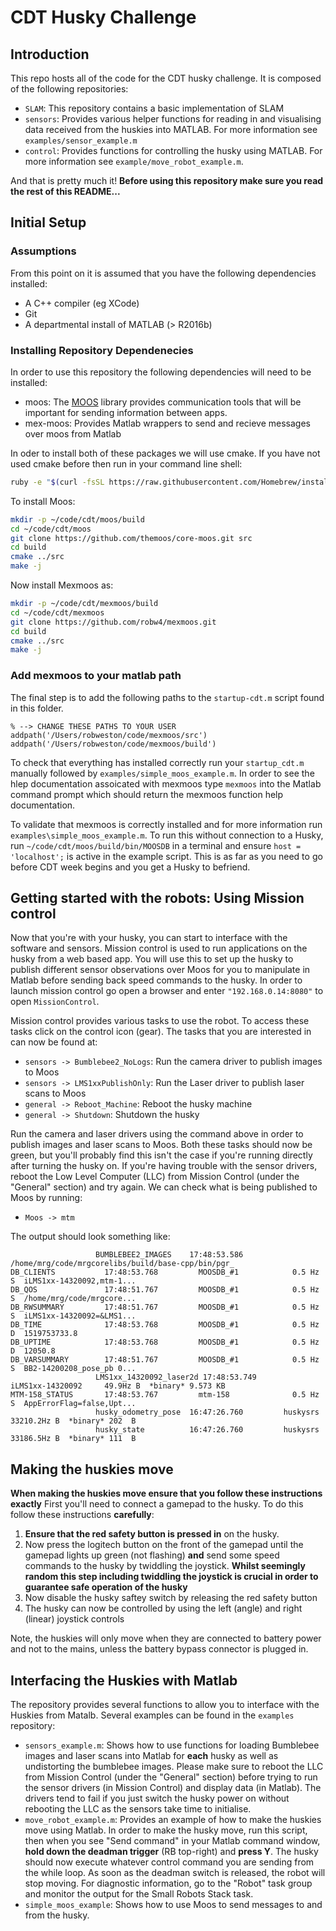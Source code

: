 # CDT Husky Challenge
## Introduction

This repo hosts all of the code for the CDT husky challenge. It is composed of the following repositories:

* `SLAM`: This repository contains a basic implementation of SLAM
* `sensors`: Provides various helper functions for reading in and visualising data
received from the huskies into MATLAB. For more information see `examples/sensor_example.m`
* `control`: Provides functions for controlling the husky using MATLAB. For more information see
`example/move_robot_example.m`.

And that is pretty much it! **Before using this repository make sure you read the rest of this README...**

## Initial Setup
### Assumptions
From this point on it is assumed that you have the following
dependencies installed:

* A C++ compiler (eg XCode)
* Git
* A departmental install of MATLAB (> R2016b)

### Installing Repository Dependenecies
 In order to use this repository the following dependencies will need to be installed:

* moos: The [MOOS](http://www.robots.ox.ac.uk/~mobile/MOOS/wiki/pmwiki.php/Main/HomePage) library provides communication tools that will be important for sending information between apps.
* mex-moos: Provides Matlab wrappers to send and recieve messages over moos from Matlab

In oder to install both of these packages we will use cmake. If you have not used cmake before then run in your command line shell:

```bash
ruby -e "$(curl -fsSL https://raw.githubusercontent.com/Homebrew/install/master/install)"
```

To install Moos:
```bash
mkdir -p ~/code/cdt/moos/build
cd ~/code/cdt/moos
git clone https://github.com/themoos/core-moos.git src
cd build
cmake ../src
make -j
```

Now install Mexmoos as:
```bash
mkdir -p ~/code/cdt/mexmoos/build
cd ~/code/cdt/mexmoos
git clone https://github.com/robw4/mexmoos.git
cd build
cmake ../src
make -j
```

### Add mexmoos to your matlab path
The final step is to add the following paths
to the `startup-cdt.m` script found in this folder.

```buildoutcfg
% --> CHANGE THESE PATHS TO YOUR USER
addpath('/Users/robweston/code/mexmoos/src')
addpath('/Users/robweston/code/mexmoos/build')
```
To check that everything has installed correctly run your `startup_cdt.m` manually followed by `examples/simple_moos_example.m`. In order to see the hlep documentation assoicated with mexmoos type `mexmoos` into the Matlab command prompt which should return the mexmoos function help documentation.

To validate that mexmoos is correctly installed and for more information run `examples\simple_moos_example.m`. To run this without connection to a Husky, run `~/code/cdt/moos/build/bin/MOOSDB` in a terminal and ensure `host = 'localhost';` is active in the example script. This is as far as you need to go before CDT week begins and you get a Husky to befriend.

## Getting started with the robots: Using Mission control
Now that you're with your husky, you can start to interface with the software and sensors. Mission control is used to run applications on the husky from a web based app. You will use this to set up the husky to publish different sensor observations over Moos for you to manipulate in Matlab before sending back speed commands to the husky. In order to launch mission control go open a browser and enter `"192.168.0.14:8080"` to open `MissionControl`. 

Mission control provides various tasks to use the robot. To access these tasks click on the control icon (gear). The tasks that you are interested in can now be found at:

* `sensors -> Bumblebee2_NoLogs`: Run the camera driver to publish images to Moos
* `sensors -> LMS1xxPublishOnly`: Run the Laser driver to publish laser scans to Moos 
* `general -> Reboot_Machine`: Reboot the husky machine
* `general -> Shutdown`: Shutdown the husky

Run the camera and laser drivers using the command above in order to publish images and laser scans to Moos. Both these tasks should now be green, but you'll probably find this isn't the case if you're running directly after turning the husky on. If you're having trouble with the sensor drivers, reboot the Low Level Computer (LLC) from Mission Control (under the "General" section) and try again. We can check what is being published to Moos by running:

* `Moos -> mtm`

The output should look something like:

```buildoutcfg
                   BUMBLEBEE2_IMAGES    17:48:53.586         /home/mrg/code/mrgcorelibs/build/base-cpp/bin/pgr_
DB_CLIENTS           17:48:53.768         MOOSDB_#1            0.5 Hz S  iLMS1xx-14320092,mtm-1...
DB_QOS               17:48:51.767         MOOSDB_#1            0.5 Hz S  /home/mrg/code/mrgcore...
DB_RWSUMMARY         17:48:51.767         MOOSDB_#1            0.5 Hz S  iLMS1xx-14320092=&LMS1...
DB_TIME              17:48:53.768         MOOSDB_#1            0.5 Hz D  1519753733.8
DB_UPTIME            17:48:53.768         MOOSDB_#1            0.5 Hz D  12050.8
DB_VARSUMMARY        17:48:51.767         MOOSDB_#1            0.5 Hz S  BB2-14200208_pose_pb 0...
                   LMS1xx_14320092_laser2d 17:48:53.749         iLMS1xx-14320092     49.9Hz B  *binary* 9.573 KB
MTM-158_STATUS       17:48:53.767         mtm-158              0.5 Hz S  AppErrorFlag=false,Upt...
                   husky_odometry_pose  16:47:26.760         huskysrs             33210.2Hz B  *binary* 202  B
                   husky_state          16:47:26.760         huskysrs             33186.5Hz B  *binary* 111  B
```

## Making the huskies move
**When making the huskies move ensure that you follow these instructions exactly**
First you'll need to connect a gamepad to the husky. To do this follow these instructions **carefully**:

1. **Ensure that the red safety button is pressed in** on the husky.
2. Now press the logitech button on the front of the gamepad until the gamepad lights up green (not flashing) **and** send some speed commands to the husky by twiddling the joystick. **Whilst seemingly random this step including twiddling the joystick is crucial in order to guarantee safe operation of the husky**
3. Now disable the husky saftey switch by releasing the red safety button
4. The husky can now be controlled by using the left (angle) and right (linear) joystick controls

Note, the huskies will only move when they are connected to battery power and not to the mains, unless the battery bypass connector is plugged in.

## Interfacing the Huskies with Matlab
The repository provides several functions to allow you to interface with the Huskies from Matalb. Several examples can be found in the `examples` repository:

* `sensors_example.m`: Shows how to use functions for loading Bumblebee images and laser scans into Matlab for **each** husky as well as undistorting the bumblebee images. Please make sure to reboot the LLC from Mission Control (under the "General" section) before trying to run the sensor drivers (in Mission Control) and display data (in Matlab). The drivers tend to fail if you just switch the husky power on without rebooting the LLC as the sensors take time to initialise.
* `move_robot_example.m`: Provides an example of how to make the huskies move using Matlab. In order to make the husky move, run this script, then when you see "Send command" in your Matlab command window, **hold down the deadman trigger** (RB top-right) and **press Y**. The husky should now execute whatever control command you are sending from the while loop. As soon as the deadman switch is released, the robot will stop moving. For diagnostic information, go to the "Robot" task group and monitor the output for the Small Robots Stack task.
* `simple_moos_example`: Shows how to use Moos to send messages to and from the husky.
